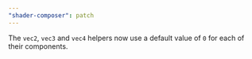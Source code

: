 ```yaml
---
"shader-composer": patch
---
```


The `vec2`, `vec3` and `vec4` helpers now use a default value of `0` for each of their components.
